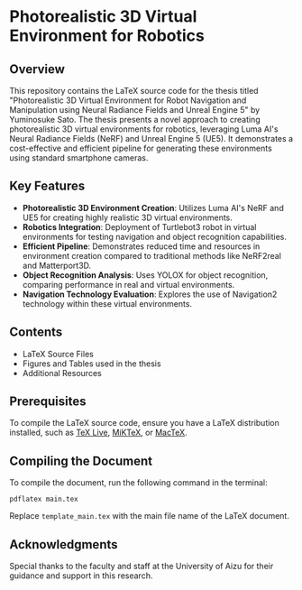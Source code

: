 
# Photorealistic 3D Virtual Environment for Robotics

## Overview
This repository contains the LaTeX source code for the thesis titled "Photorealistic 3D Virtual Environment for Robot Navigation and Manipulation using Neural Radiance Fields and Unreal Engine 5" by Yuminosuke Sato. The thesis presents a novel approach to creating photorealistic 3D virtual environments for robotics, leveraging Luma AI's Neural Radiance Fields (NeRF) and Unreal Engine 5 (UE5). It demonstrates a cost-effective and efficient pipeline for generating these environments using standard smartphone cameras.

## Key Features
- **Photorealistic 3D Environment Creation**: Utilizes Luma AI's NeRF and UE5 for creating highly realistic 3D virtual environments.
- **Robotics Integration**: Deployment of Turtlebot3 robot in virtual environments for testing navigation and object recognition capabilities.
- **Efficient Pipeline**: Demonstrates reduced time and resources in environment creation compared to traditional methods like NeRF2real and Matterport3D.
- **Object Recognition Analysis**: Uses YOLOX for object recognition, comparing performance in real and virtual environments.
- **Navigation Technology Evaluation**: Explores the use of Navigation2 technology within these virtual environments.

## Contents
- LaTeX Source Files
- Figures and Tables used in the thesis
- Additional Resources

## Prerequisites
To compile the LaTeX source code, ensure you have a LaTeX distribution installed, such as [TeX Live](https://www.tug.org/texlive/), [MiKTeX](https://miktex.org), or [MacTeX](http://www.tug.org/mactex/).

## Compiling the Document
To compile the document, run the following command in the terminal:
```
pdflatex main.tex
```
Replace `template_main.tex` with the main file name of the LaTeX document.


## Acknowledgments
Special thanks to the faculty and staff at the University of Aizu for their guidance and support in this research.
